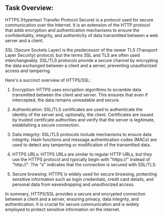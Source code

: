 Task Overview:
--------------

HTTPS (Hypertext Transfer Protocol Secure) is a protocol used for secure communication over the Internet. It is an extension of the HTTP protocol that adds encryption and authentication mechanisms to ensure the confidentiality, integrity, and authenticity of data transmitted between a web server and a client.

SSL (Secure Sockets Layer) is the predecessor of the newer TLS (Transport Layer Security) protocol, but the terms SSL and TLS are often used interchangeably. SSL/TLS protocols provide a secure channel by encrypting the data exchanged between a client and a server, preventing unauthorized access and tampering.

Here's a succinct overview of HTTPS/SSL:

1. Encryption: HTTPS uses encryption algorithms to scramble data transmitted between the client and server. This ensures that even if intercepted, the data remains unreadable and secure.

2. Authentication: SSL/TLS certificates are used to authenticate the identity of the server and, optionally, the client. Certificates are issued by trusted certificate authorities and verify that the server is legitimate, establishing a secure connection.

3. Data integrity: SSL/TLS protocols include mechanisms to ensure data integrity. Hash functions and message authentication codes (MACs) are used to detect any tampering or modification of the transmitted data.

4. HTTPS URLs: HTTPS URLs are similar to regular HTTP URLs, but they use the HTTPS protocol and typically begin with "https://" instead of "http://". The "s" indicates that the connection is secured with SSL/TLS.

5. Secure browsing: HTTPS is widely used for secure browsing, protecting sensitive information such as login credentials, credit card details, and personal data from eavesdropping and unauthorized access.

In summary, HTTPS/SSL provides a secure and encrypted connection between a client and a server, ensuring privacy, data integrity, and authentication. It is crucial for secure communication and is widely employed to protect sensitive information on the internet.
